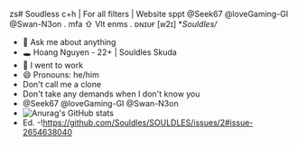 zs# Soudless c+h | For all filters | Website sppt @Seek67 @loveGaming-GI @Swan-N3on . mfa ⇧ Vlt enms . ᴅɴɪᴜғ [ᴡ2ɪ]
**Souldles/*
- 💬 Ask me about anything
- 🕳️ Hoang Nguyen - 22+ | Souldles Skuda
- 🍴 I went to work
- 😄 Pronouns: he/him
- Don't call me a clone
- Don't take any demands when I don't know you
- @Seek67 @loveGaming-GI @Swan-N3on
- ![Anurag's GitHub stats](https://github-readme-stats.vercel.app/api?username=anuraghazra&theme=dark&show_icons=true)
- Ed. 
-!https://github.com/Souldles/SOULDLES/issues/2#issue-2654638040
